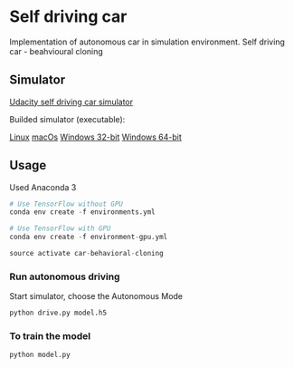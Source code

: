 # Self driving car

Implementation of autonomous car in simulation environment. Self driving car - beahvioural cloning  

## Simulator
[Udacity self driving car simulator](https://github.com/udacity/self-driving-car-sim)

Builded simulator (executable):

[Linux](https://d17h27t6h515a5.cloudfront.net/topher/2016/November/5831f0f7_simulator-linux/simulator-linux.zip)
[macOs](https://d17h27t6h515a5.cloudfront.net/topher/2016/November/5831f290_simulator-macos/simulator-macos.zip)
[Windows 32-bit](https://d17h27t6h515a5.cloudfront.net/topher/2016/November/5831f4b6_simulator-windows-32/simulator-windows-32.zip)
[Windows 64-bit](https://d17h27t6h515a5.cloudfront.net/topher/2016/November/5831f3a4_simulator-windows-64/simulator-windows-64.zip)

## Usage

Used Anaconda 3

```python
# Use TensorFlow without GPU
conda env create -f environments.yml 

# Use TensorFlow with GPU
conda env create -f environment-gpu.yml

source activate car-behavioral-cloning
```

### Run autonomous driving

Start simulator, choose the Autonomous Mode 

```python
python drive.py model.h5
```

### To train the model

```python
python model.py
```

